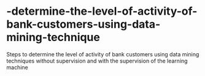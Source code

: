 # -determine-the-level-of-activity-of-bank-customers-using-data-mining-technique
Steps to determine the level of activity of bank customers using data mining techniques without supervision and with the supervision of the learning machine

